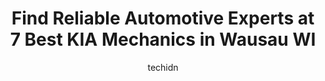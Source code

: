 ---
layout: ampstory
image: https://images.unsplash.com/photo-1542362567-b07e54358753?ixlib=rb-4.0.3&ixid=MnwxMjA3fDB8MHxwaG90by1wYWdlfHx8fGVufDB8fHx8&auto=format&fit=crop&w=640&h=853&q=80
author: techidn
featured: false
description: For top-quality automotive repairs and maintenance, visit the 7 best KIA Mechanic in Wausau WI, USA. Their reputation for excellence and their dedication to customer satisfaction make them t
title: Find Reliable Automotive Experts at 7 Best KIA Mechanics in Wausau WI
cover:
   title: Find Reliable Automotive Experts at 7 Best KIA Mechanics in Wausau WI
   subtitle: Rickpate
   background: https://images.unsplash.com/photo-1542362567-b07e54358753?ixlib=rb-4.0.3&ixid=MnwxMjA3fDB8MHxwaG90by1wYWdlfHx8fGVufDB8fHx8&auto=format&fit=crop&w=640&h=853&q=80

pages: 
 - layout: thirds
   top: <h1>#1 Kocourek Nissan</h1>
   bottom: "<p>Kristina helped us very quick. She knows what we need. My brother who is a new immigrant and we were desperately looking for a car. Kristina helped us out right away. Hug</p>"
   background: https://www.knot35.com/toplist/wp-content/uploads/2023/06/best-kia-mechanic-1-in-wausau-wi-1685836716.jpeg
   backgroundblur: true
 - layout: thirds
   top: <h1>#2 Kocourek Kia</h1>
   bottom: "<p>2700 N 20th Ave, Wausau, WI 54401, United States</p>"
   background: https://www.knot35.com/toplist/wp-content/uploads/2023/06/best-kia-mechanic-2-in-wausau-wi-1685836716.jpeg
   cta:
      link: https://www.knot35.com/toplist/find-reliable-automotive-experts-at-7-best-kia-mechanics-in-wausau-wi/
      text: Find Reliable Automotive Experts at 7 Best KIA Mechanics in Wausau WI
 - layout: thirds
   top: <h1>#3 Kocourek Subaru</h1>
   bottom: "<p>2613 N 20th Ave, Wausau, WI 54401, United States</p>"
   background: https://www.knot35.com/toplist/wp-content/uploads/2023/06/best-kia-mechanic-3-in-wausau-wi-1685836717.jpeg
   cta:
      link: https://www.knot35.com/toplist/find-reliable-automotive-experts-at-7-best-kia-mechanics-in-wausau-wi/
      text: Find Reliable Automotive Experts at 7 Best KIA Mechanics in Wausau WI
 - layout: thirds
   top: <h1>#4 Stolzes Wausau Tire and Auto</h1>
   bottom: "<p>201 Central Bridge St, Wausau, WI 54401, United States</p>"
   background: https://images.unsplash.com/photo-1509114397022-ed747cca3f65?ixlib=rb-4.0.3&ixid=MnwxMjA3fDB8MHxwaG90by1wYWdlfHx8fGVufDB8fHx8&auto=format&fit=crop&w=640&h=853&q=80
   cta:
      link: https://www.knot35.com/toplist/find-reliable-automotive-experts-at-7-best-kia-mechanics-in-wausau-wi/
      text: Find Reliable Automotive Experts at 7 Best KIA Mechanics in Wausau WI
 - layout: thirds
   top: <h1>#5 Jays Auto Repair</h1>
   bottom: "<p>1323 Schofield Ave, Schofield, WI 54476, United States</p>"
   background: https://images.unsplash.com/photo-1549241520-425e3dfc01cb?ixlib=rb-4.0.3&ixid=MnwxMjA3fDB8MHxwaG90by1wYWdlfHx8fGVufDB8fHx8&auto=format&fit=crop&w=640&h=853&q=80
   cta:
      link: https://www.knot35.com/toplist/find-reliable-automotive-experts-at-7-best-kia-mechanics-in-wausau-wi/
      text: Find Reliable Automotive Experts at 7 Best KIA Mechanics in Wausau WI
 - layout: thirds
   top: <h1>#6 Budget Auto Repair & Performance LLC</h1>
   bottom: "<p>201 W Thomas St, Wausau, WI 54401, United States</p>"
   background: https://images.unsplash.com/photo-1580610447943-1bfbef5efe07?ixlib=rb-4.0.3&ixid=MnwxMjA3fDB8MHxwaG90by1wYWdlfHx8fGVufDB8fHx8&auto=format&fit=crop&w=640&h=853&q=80
   cta:
      link: https://www.knot35.com/toplist/find-reliable-automotive-experts-at-7-best-kia-mechanics-in-wausau-wi/
      text: Find Reliable Automotive Experts at 7 Best KIA Mechanics in Wausau WI
 - layout: thirds
   top: <h1>#7 West Side Auto</h1>
   bottom: "<p>6815 Stewart Ave, Wausau, WI 54401, United States</p>"
   background: https://images.unsplash.com/photo-1597773150796-e5c14ebecbf5?ixlib=rb-4.0.3&ixid=MnwxMjA3fDB8MHxwaG90by1wYWdlfHx8fGVufDB8fHx8&auto=format&fit=crop&w=640&h=853&q=80
   cta:
      link: https://www.knot35.com/toplist/find-reliable-automotive-experts-at-7-best-kia-mechanics-in-wausau-wi/
      text: Find Reliable Automotive Experts at 7 Best KIA Mechanics in Wausau WI
 - layout: thirds
   middle: Continue reading...
   background: https://images.unsplash.com/photo-1553949345-eb786bb3f7ba?ixlib=rb-4.0.3&ixid=MnwxMjA3fDB8MHxwaG90by1wYWdlfHx8fGVufDB8fHx8&auto=format&fit=crop&w=640&h=853&q=80
   cta:
      link: https://www.knot35.com/toplist/find-reliable-automotive-experts-at-7-best-kia-mechanics-in-wausau-wi/
      text: Find Reliable Automotive Experts at 7 Best KIA Mechanics in Wausau WI
      
---